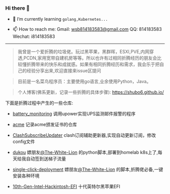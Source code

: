 

### Hi there 👋
- 🌱 I’m currently learning `golang,Kubernetes...`

- 📫 How to reach me: Gmail: wsb814183583@gmail.com QQ: 814183583 Wechat: i814183583

---









> 我曾是一个爱折腾的垃圾佬。玩过黑苹果，黑群晖，ESXI,PVE,内网穿透,PCDN,家用宽带自建机房等等。所以也许有过相同折腾经历的朋友会比较懂折腾带来的快乐和成就感。如果有相同折腾经历和需求，我会乐于把自己的经验分享出来,欢迎直接来issue区提问 

> 目前是一名菜鸟程序员：主要使用go语言,业余使用Python，Java。

> 个人博客(佛系更新，记录一些折腾的具体步骤): https://shubo6.github.io/


下面是折腾过程中产生的一些仓库:


- [battery_monitoring](https://github.com/ShuBo6/battery_monitoring) 调用upower实现UPS监测邮件报警的程序

- [acme](https://github.com/ShuBo6/acme) 记录acme颁发证书的仓库

- [ClashSubscribeUpdater](https://github.com/ShuBo6/ClashSubscribeUpdater) clash订阅辅助更新器,实现自动更新订阅，修改config文件

- [dukou](https://github.com/ShuBo6/useful_scripts/tree/master/python/dukou) 嫖朋友[@The-White-Lion](https://github.com/The-White-Lion) 的python脚本,部署到homelab k8s上了,每天给我自动签到送梯子流量

- [single-click-deployment](https://github.com/ShuBo6/single-click-deployment)  嫖朋友[@The-White-Lion](https://github.com/The-White-Lion) 的脚本,折腾佬必备,一键安装各种环境

- [10th-Gen-Intel-Hackintosh-EFI](https://github.com/ShuBo6/10th-Gen-Intel-Hackintosh-EFI)  十代英特尔黑苹果EFI




